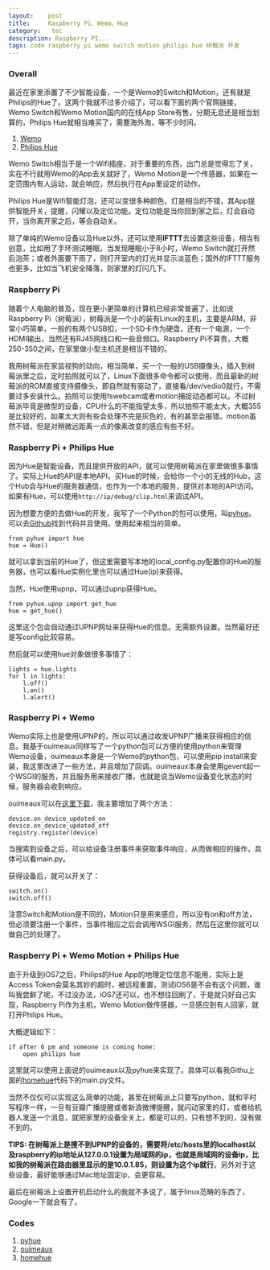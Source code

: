 ```yaml
---
layout:    post
title:     Raspberry Pi、Wemo、Hue
category:   tec
description: Raspberry PI...
tags: code raspberry pi wemo switch motion philips hue 树莓派 开发
---
```

### Overall ###

最近在家里添置了不少智能设备，一个是Wemo的Switch和Motion，还有就是Philips的Hue了。这两个我就不过多介绍了，可以看下面的两个官网链接，Wemo Switch和Wemo Motion国内的在线App Store有售，分期无息还是相当划算的，Philips Hue就相当难买了，需要海外淘，等不少时间。

1. [Wemo](http://www.belkin.com/us/wemo)
2. [Philips Hue](https://www.meethue.com/en-US)

Wemo Switch相当于是一个Wifi插座，对于重要的东西，出门总是觉得忘了关，实在不行就用Wemo的App去关就好了，Wemo Motion是一个传感器，如果在一定范围内有人运动，就会响应，然后执行在App里设定的动作。

Philips Hue是Wifi智能灯泡，还可以变很多种颜色，灯是相当的不错，其App提供智能开关，提醒，闪耀以及定位功能。定位功能是当你回到家之后，灯会自动开，当你离开家之后，等会自动关。

除了单纯的Wemo设备以及Hue以外，还可以使用**IFTTT**去设置这些设备，相当有创意，比如用了手环测试睡眠，当发现睡眠小于8小时，Wemo Switch就打开然后泡茶；或者外面要下雨了，则打开室内的灯光并显示淡蓝色；国外的IFTTT服务也更多，比如当飞机安全降落，则家里的灯闪几下。

### Raspberry Pi ###

随着个人电脑的普及，现在更小更简单的计算机已经非常普遍了，比如说Raspberry Pi（树莓派），树莓派是一个小的装有Linux的主机，主要是ARM，非常小巧简单，一般的有两个USB扣，一个SD卡作为硬盘，还有一个电源，一个HDMI输出，当然还有RJ45网线口和一些音频口。Raspberry Pi不算贵，大概250-350之间，在家里做小型主机还是相当不错的。

我用树莓派在家监视狗的动向，相当简单，买一个一般的USB摄像头，插入到树莓派里之后，定时拍照就可以了，Linux下面很多命令都可以使用，而且最新的树莓派的ROM直接支持摄像头，即自然就有驱动了，直接看/dev/vedio0就行，不需要过多安装什么。拍照可以使用fswebcam或者motion捕捉动态都可以。不过树莓派毕竟是微型的设备，CPU什么的不能指望太多，所以拍照不能太大，大概355是比较好的，如果太大则有些会处理不完是灰色的，有的甚至会报错。motion虽然不错，但是对稍微远距离一点的像素改变的感应有些不好。

### Raspberry Pi + Philips Hue ###

因为Hue是智能设备，而且提供开放的API，就可以使用树莓派在家里做很多事情了。实际上Hue的API是本地API，买Hue的时候，会给你一个小的无线的Hub，这个Hub会与Hue的服务器通信，也作为一个本地的服务，提供对本地的API访问。如果有Hue，可以使用`http://ip/debug/clip.html`来调试API。

因为想要方便的去做Hue的开发，我写了一个Python的包可以使用，叫[pyhue](https://github.com/GuoJing/pyhue)。可以去[Github](https://github.com/GuoJing/pyhue)找到代码并且使用。使用起来相当的简单。

    from pyhue import hue
    hue = Hue()

就可以拿到当前的Hue了，但这里需要写本地的local_config.py配置你的Hue的服务器，也可以看Hue实例化里也可以通过Hue(ip)来获得。

当然，Hue使用upnp，可以通过upnp获得Hue。

    from pyhue.upnp import get_hue
    hue = get_hue()

这里这个包会自动通过UPNP网址来获得Hue的信息。无需额外设置。当然最好还是写config比较容易。

然后就可以使用hue对象做很多事情了：

    lights = hue.lights
    for l in lights:
        l.off()
        l.on()
        l.alert()

### Raspberry Pi + Wemo ###

Wemo实际上也是使用UPNP的，所以可以通过收发UPNP广播来获得相应的信息。我基于ouimeaux同样写了一个python包可以方便的使用python来管理Wemo设备，ouimeaux本身是一个Wemo的python包，可以使用pip install来安装，我这里改进了一些方法，并且增加了回调。ouimeaux本身会使用gevent起一个WSGI的服务，并且服务用来接收广播，也就是说当Wemo设备变化状态的时候，服务器会收到响应。

ouimeaux可以在[这里下载](https://github.com/GuoJing/ouimeaux)，我主要增加了两个方法：

    device.on_device_updated_on
    device.on_device_updated_off
    registry.register(device)

当搜索到设备之后，可以给设备注册事件来获取事件响应，从而做相应的操作，具体可以看main.py。

获得设备后，就可以开关了：

    switch.on()
    switch.off()

注意Switch和Motion是不同的，Motion只是用来感应，所以没有on和off方法，但必须要注册一个事件，当事件相应之后会调用WSGI服务，然后在这里你就可以做自己的处理了。

### Raspberry Pi + Wemo Motion + Philips Hue ###

由于升级到iOS7之后，Philips的Hue App的地理定位信息不能用，实际上是Access Token会莫名其妙的超时，被远程重置，测试iOS6是不会有这个问题，谁叫我尝鲜了呢，不过没办法，iOS7还可以，也不想往回刷了，于是就只好自己实现，Raspberry Pi作为主机，Wemo Motion做传感器，一旦感应到有人回家，就打开Philips Hue。

大概逻辑如下：

    if after 6 pm and someone is coming home:
        open philips hue

这里就可以使用上面说的ouimeaux以及pyhue来实现了。具体可以看我Githu上面的[homehue](https://github.com/GuoJing/homehue)代码下的main.py文件。

当然不仅仅可以实现这么简单的功能，甚至在树莓派上只要写python，就和平时写程序一样，一旦有豆瓣广播提醒或者新浪微博提醒，就闪动家里的灯，或者给机器人发送一个消息，就把家里的设备全关上，都是可以的，只有想不到的，没有做不到的。

**TIPS: 在树莓派上是搜不到UPNP的设备的，需要将/etc/hosts里的localhost以及raspberry的ip地址从127.0.0.1设置为局域网的ip，也就是局域网的设备ip，比如我的树莓派在路由器里显示的是10.0.1.85，则设置为这个ip就行**。另外对于这些设备，最好能够通过Mac地址固定ip，会更容易。

最后在树莓派上设置开机启动什么的我就不多说了，属于linux范畴的东西了，Google一下就会有了。

### Codes ###

1. [pyhue](https://github.com/GuoJing/pyhue)
2. [ouimeaux](https://github.com/GuoJing/ouimeaux)
3. [homehue](https://github.com/GuoJing/homehue)
